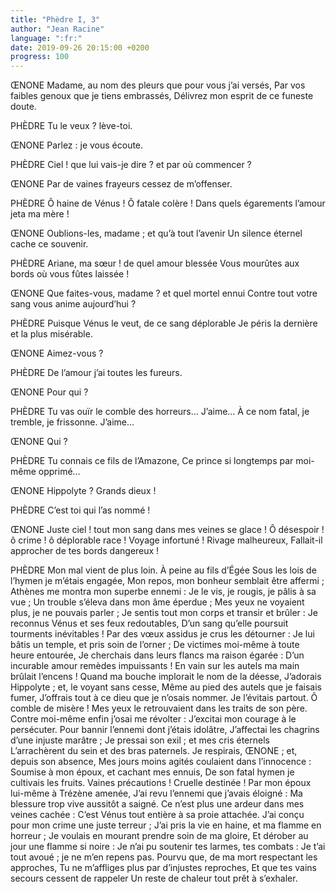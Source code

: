 ```yaml
---
title: "Phèdre I, 3"
author: "Jean Racine"
language: ":fr:"
date: 2019-09-26 20:15:00 +0200
progress: 100
---
```

ŒNONE
Madame, au nom des pleurs que pour vous j’ai versés,
Par vos faibles genoux que je tiens embrassés,
Délivrez mon esprit de ce funeste doute.

PHÈDRE
Tu le veux ? lève-toi.

ŒNONE
Parlez : je vous écoute.

PHÈDRE
Ciel ! que lui vais-je dire ? et par où commencer ?

ŒNONE
Par de vaines frayeurs cessez de m’offenser.

PHÈDRE
Ô haine de Vénus ! Ô fatale colère !
Dans quels égarements l’amour jeta ma mère !

ŒNONE
Oublions-les, madame ; et qu’à tout l’avenir
Un silence éternel cache ce souvenir.

PHÈDRE
Ariane, ma sœur ! de quel amour blessée
Vous mourûtes aux bords où vous fûtes laissée !

ŒNONE
Que faites-vous, madame ? et quel mortel ennui
Contre tout votre sang vous anime aujourd’hui ?

PHÈDRE
Puisque Vénus le veut, de ce sang déplorable
Je péris la dernière et la plus misérable.

ŒNONE
Aimez-vous ?

PHÈDRE
De l’amour j’ai toutes les fureurs.

ŒNONE
Pour qui ?

PHÈDRE
Tu vas ouïr le comble des horreurs…
J’aime… À ce nom fatal, je tremble, je frissonne.
J’aime…

ŒNONE
Qui ?

PHÈDRE
Tu connais ce fils de l’Amazone,
Ce prince si longtemps par moi-même opprimé…

ŒNONE
Hippolyte ? Grands dieux !

PHÈDRE
C’est toi qui l’as nommé !

ŒNONE
Juste ciel ! tout mon sang dans mes veines se glace !
Ô désespoir ! ô crime ! ô déplorable race !
Voyage infortuné ! Rivage malheureux,
Fallait-il approcher de tes bords dangereux !

PHÈDRE
Mon mal vient de plus loin. À peine au fils d’Égée
Sous les lois de l’hymen je m’étais engagée,
Mon repos, mon bonheur semblait être affermi ;
Athènes me montra mon superbe ennemi :
Je le vis, je rougis, je pâlis à sa vue ;
Un trouble s’éleva dans mon âme éperdue ;
Mes yeux ne voyaient plus, je ne pouvais parler ;
Je sentis tout mon corps et transir et brûler :
Je reconnus Vénus et ses feux redoutables,
D’un sang qu’elle poursuit tourments inévitables !
Par des vœux assidus je crus les détourner :
Je lui bâtis un temple, et pris soin de l’orner ;
De victimes moi-même à toute heure entourée,
Je cherchais dans leurs flancs ma raison égarée :
D’un incurable amour remèdes impuissants !
En vain sur les autels ma main brûlait l’encens !
Quand ma bouche implorait le nom de la déesse,
J’adorais Hippolyte ; et, le voyant sans cesse,
Même au pied des autels que je faisais fumer,
J’offrais tout à ce dieu que je n’osais nommer.
Je l’évitais partout. Ô comble de misère !
Mes yeux le retrouvaient dans les traits de son père.
Contre moi-même enfin j’osai me révolter :
J’excitai mon courage à le persécuter.
Pour bannir l’ennemi dont j’étais idolâtre,
J’affectai les chagrins d’une injuste marâtre ;
Je pressai son exil ; et mes cris éternels
L’arrachèrent du sein et des bras paternels.
Je respirais, ŒNONE ; et, depuis son absence,
Mes jours moins agités coulaient dans l’innocence :
Soumise à mon époux, et cachant mes ennuis,
De son fatal hymen je cultivais les fruits.
Vaines précautions ! Cruelle destinée !
Par mon époux lui-même à Trézène amenée,
J’ai revu l’ennemi que j’avais éloigné :
Ma blessure trop vive aussitôt a saigné.
Ce n’est plus une ardeur dans mes veines cachée :
C’est Vénus tout entière à sa proie attachée.
J’ai conçu pour mon crime une juste terreur ;
J’ai pris la vie en haine, et ma flamme en horreur ;
Je voulais en mourant prendre soin de ma gloire,
Et dérober au jour une flamme si noire :
Je n’ai pu soutenir tes larmes, tes combats :
Je t’ai tout avoué ; je ne m’en repens pas.
Pourvu que, de ma mort respectant les approches,
Tu ne m’affliges plus par d’injustes reproches,
Et que tes vains secours cessent de rappeler
Un reste de chaleur tout prêt à s’exhaler.
